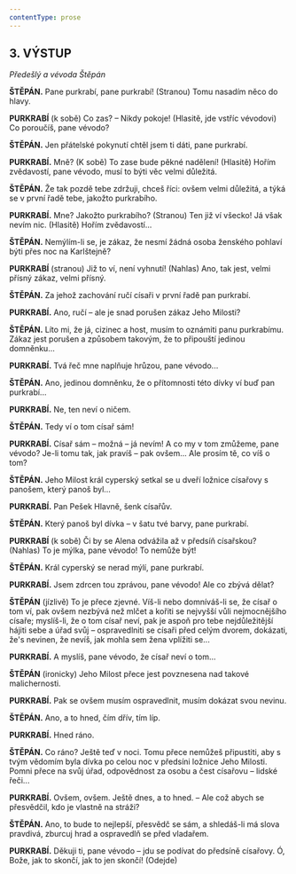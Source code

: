 ```yaml
---
contentType: prose
---
```


<section>

## 3\. VÝSTUP 

_Předešlý a vévoda Štěpán_  

**ŠTĚPÁN.** Pane purkrabí, pane purkrabí! (Stranou) Tomu nasadím něco do hlavy.

**PURKRABÍ** (k sobě) Co zas? – Nikdy pokoje! (Hlasitě, jde vstříc vévodovi) Co poroučíš, pane vévodo?

**ŠTĚPÁN.** Jen přátelské pokynutí chtěl jsem ti dáti, pane purkrabí.

**PURKRABÍ.** Mně? (K sobě) To zase bude pěkné nadělení! (Hlasitě) Hořím zvědavostí, pane vévodo, musí to býti věc velmi důležitá.

**ŠTĚPÁN.** Že tak pozdě tebe zdržuji, chceš říci: ovšem velmi důležitá, a týká se v první řadě tebe, jakožto purkrabího.

**PURKRABÍ.** Mne? Jakožto purkrabího? (Stranou) Ten již ví všecko! Já však nevím nic. (Hlasitě) Hořím zvědavostí...

**ŠTĚPÁN.** Nemýlím-li se, je zákaz, že nesmí žádná osoba ženského pohlaví býti přes noc na Karlštejně?

**PURKRABÍ** (stranou) Již to ví, není vyhnutí! (Nahlas) Ano, tak jest, velmi přísný zákaz, velmi přísný.

**ŠTĚPÁN.** Za jehož zachování ručí císaři v první řadě pan purkrabí.

**PURKRABÍ.** Ano, ručí – ale je snad porušen zákaz Jeho Milosti?

**ŠTĚPÁN.** Líto mi, že já, cizinec a host, musím to oznámiti panu purkrabímu. Zákaz jest porušen a způsobem takovým, že to připouští jedinou domněnku...

**PURKRABÍ.** Tvá řeč mne naplňuje hrůzou, pane vévodo...

**ŠTĚPÁN.** Ano, jedinou domněnku, že o přítomnosti této dívky ví buď pan purkrabí...

**PURKRABÍ.** Ne, ten neví o ničem.

**ŠTĚPÁN.** Tedy ví o tom císař sám!

**PURKRABÍ.** Císař sám – možná – já nevím! A co my v tom zmůžeme, pane vévodo? Je-li tomu tak, jak pravíš – pak ovšem... Ale prosím tě, co víš o tom?

**ŠTĚPÁN.** Jeho Milost král cyperský setkal se u dveří ložnice císařovy s panošem, který panoš byl...

**PURKRABÍ.** Pan Pešek Hlavně, šenk císařův.

**ŠTĚPÁN.** Který panoš byl dívka – v šatu tvé barvy, pane purkrabí.

**PURKRABÍ** (k sobě) Či by se Alena odvážila až v předsíň císařskou? (Nahlas) To je mýlka, pane vévodo! To nemůže být!

**ŠTĚPÁN.** Král cyperský se nerad mýlí, pane purkrabí.

**PURKRABÍ.** Jsem zdrcen tou zprávou, pane vévodo! Ale co zbývá dělat?

**ŠTĚPÁN** (jízlivě) To je přece zjevné. Víš-li nebo domníváš-li se, že císař o tom ví, pak ovšem nezbývá než mlčet a kořiti se nejvyšší vůli nejmocnějšího císaře; myslíš-li, že o tom císař neví, pak je aspoň pro tebe nejdůležitější hájiti sebe a úřad svůj – ospravedlniti se císaři před celým dvorem, dokázati, že's nevinen, že nevíš, jak mohla sem žena vplížiti se...

**PURKRABÍ.** A myslíš, pane vévodo, že císař neví o tom...

**ŠTĚPÁN** (ironicky) Jeho Milost přece jest povznesena nad takové malichernosti.

**PURKRABÍ.** Pak se ovšem musím ospravedlnit, musím dokázat svou nevinu.

**ŠTĚPÁN.** Ano, a to hned, čím dřív, tím líp.

**PURKRABÍ.** Hned ráno.

**ŠTĚPÁN.** Co ráno? Ještě teď v noci. Tomu přece nemůžeš připustiti, aby s tvým vědomím byla dívka po celou noc v předsíni ložnice Jeho Milosti. Pomni přece na svůj úřad, odpovědnost za osobu a čest císařovu – lidské řeči...

**PURKRABÍ.** Ovšem, ovšem. Ještě dnes, a to hned. – Ale což abych se přesvědčil, kdo je vlastně na stráži?

**ŠTĚPÁN.** Ano, to bude to nejlepší, přesvědč se sám, a shledáš-li má slova pravdivá, zburcuj hrad a ospravedlň se před vladařem.

**PURKRABÍ.** Děkuji ti, pane vévodo – jdu se podívat do předsíně císařovy. Ó, Bože, jak to skončí, jak to jen skončí! (Odejde)

</section>
